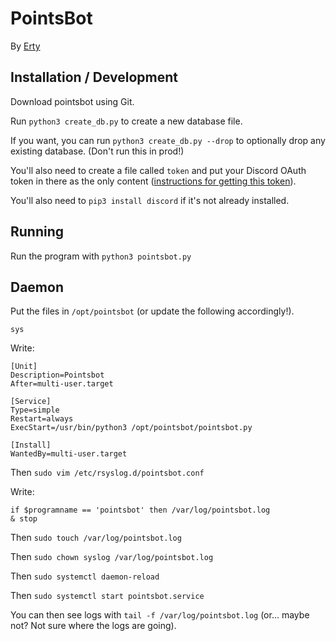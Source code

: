# PointsBot

By [Erty](https://erty.me)

## Installation / Development

Download pointsbot using Git.

Run `python3 create_db.py` to create a new database file.

If you want, you can run `python3 create_db.py --drop` to optionally drop any existing database. (Don't run this in prod!)

You'll also need to create a file called `token` and put your Discord OAuth token in there as the only content ([instructions for getting this token](https://discordpy.readthedocs.io/en/stable/discord.html)).

You'll also need to `pip3 install discord` if it's not already installed.

## Running

Run the program with `python3 pointsbot.py`

## Daemon

Put the files in `/opt/pointsbot` (or update the following accordingly!).

`sys`

Write:

```
[Unit]
Description=Pointsbot
After=multi-user.target

[Service]
Type=simple
Restart=always
ExecStart=/usr/bin/python3 /opt/pointsbot/pointsbot.py

[Install]
WantedBy=multi-user.target
```

Then `sudo vim /etc/rsyslog.d/pointsbot.conf`

Write:

```
if $programname == 'pointsbot' then /var/log/pointsbot.log
& stop
```
Then `sudo touch /var/log/pointsbot.log`

Then `sudo chown syslog /var/log/pointsbot.log`

Then `sudo systemctl daemon-reload`

Then `sudo systemctl start pointsbot.service`

You can then see logs with `tail -f /var/log/pointsbot.log` (or... maybe not? Not sure where the logs are going).
